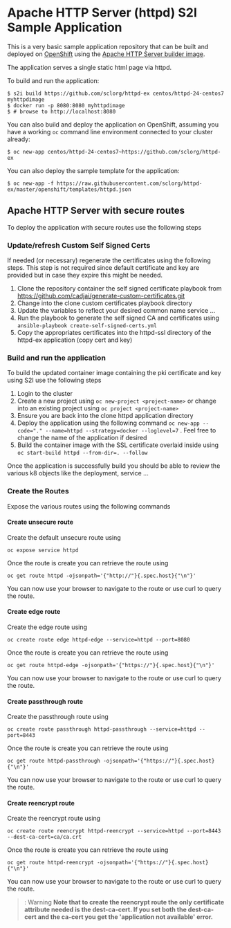 # Apache HTTP Server (httpd) S2I Sample Application

This is a very basic sample application repository that can be built and deployed
on [OpenShift](https://www.openshift.com) using the [Apache HTTP Server builder image](https://github.com/sclorg/httpd-container).

The application serves a single static html page via httpd.

To build and run the application:

```
$ s2i build https://github.com/sclorg/httpd-ex centos/httpd-24-centos7 myhttpdimage
$ docker run -p 8080:8080 myhttpdimage
$ # browse to http://localhost:8080
```

You can also build and deploy the application on OpenShift, assuming you have a
working `oc` command line environment connected to your cluster already:

`$ oc new-app centos/httpd-24-centos7~https://github.com/sclorg/httpd-ex`

You can also deploy the sample template for the application:

`$ oc new-app -f https://raw.githubusercontent.com/sclorg/httpd-ex/master/openshift/templates/httpd.json`


## Apache HTTP Server with secure routes

To deploy the application with secure routes use the following steps

### Update/refresh Custom Self Signed Certs
If needed (or necessary) regenerate the certificates using the following steps. This step is not required since default certificate and key are provided but in case they expire this might be needed.

1. Clone the repository container the self signed certificate playbook from https://github.com/cadjai/generate-custom-certificates.git
2. Change into the clone custom certificates playbook directory 
3. Update the variables to reflect your desired common name service ...
4. Run the playbook to generate the self signed CA and certificates using `ansible-playbook create-self-signed-certs.yml`
5. Copy the appropriates certificates into the httpd-ssl directory of the httpd-ex application (copy cert and key)


### Build and run the application
To build the updated container image containing the pki certificate and key using S2I use the following steps

1. Login to the cluster
2. Create a new project using `oc new-project <project-name>` or change into an existing project using `oc project <project-name>`
3. Ensure you are back into the clone httpd application directory
4. Deploy the application using the following command `oc new-app --code="." --name=httpd --strategy=docker --loglevel=7` . Feel free to change the name of the application if desired
5. Build the container image with the SSL certificate overlaid inside using `oc start-build httpd --from-dir=. --follow`

Once the application is successfully build you should be able to review the various k8 objects like the deployment, service ...

### Create the Routes

Expose the various routes using the following commands

#### Create unsecure route

Create the default unsecure route using 
```
oc expose service httpd
```  
Once the route is create you can retrieve the route using 
```
oc get route httpd -ojsonpath='{"http://"}{.spec.host}{"\n"}'
```   
You can now use your browser to navigate to the route or use curl to query the route. 

#### Create edge route

Create the edge route using 
```
oc create route edge httpd-edge --service=httpd --port=8080
```  
Once the route is create you can retrieve the route using 
```
oc get route httpd-edge -ojsonpath='{"https://"}{.spec.host}{"\n"}'
```   
You can now use your browser to navigate to the route or use curl to query the route. 

#### Create passthrough route 

Create the passthrough route using 
```
oc create route passthrough httpd-passthrough --service=httpd --port=8443
```  
Once the route is create you can retrieve the route using 
```
oc get route httpd-passthrough -ojsonpath='{"https://"}{.spec.host}{"\n"}'
```   
You can now use your browser to navigate to the route or use curl to query the route. 

#### Create reencrypt route

Create the reencrypt route using 
```
oc create route reencrypt httpd-reencrypt --service=httpd --port=8443 --dest-ca-cert=ca/ca.crt
```  
Once the route is create you can retrieve the route using 
```
oc get route httpd-reencrypt -ojsonpath='{"https://"}{.spec.host}{"\n"}'
```  
You can now use your browser to navigate to the route or use curl to query the route.   

> : Warning **Note that to create the reencrypt route the only certificate attribute needed is the dest-ca-cert. If you set both the dest-ca-cert and the ca-cert you get the 'application not available' error.**
